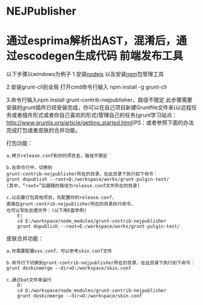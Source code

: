 NEJPublisher
============
通过esprima解析出AST，混淆后，通过escodegen生成代码
前端发布工具
============
以下步骤以windows为例子
1.安装<a target="_blank" href="http://www.nodejs.org/">nodejs</a>
以及安装<a target="_blank" href="https://npmjs.org/">npm</a>包管理工具

2.安装grunt-cli到全局
打开cmd命令行输入
npm install -g grunt-cli

3.命令行输入npm install grunt-contrib-nejpublisher，路径不限定
此步骤需要安装的grunt插件已经安装完成，你可以在自己项目新建Gruntfile文件来(以远程任务或者插件形式或者你自己喜欢的形式)管理自己的任务(grunt学习站点：<a target="_blank" href="http://www.gruntjs.org/article/getting_started.html">http://www.gruntjs.org/article/getting_started.html</a>)PS：或者参照下面的办法完成打包或者皮肤的合并功能。

打包功能：
	
	a.拷贝release.conf到你的项目去，路径不限定

	b.在命令行中，切换到
	grunt-contrib-nejpublisher所在的目录，在此目录下执行如下命令：
	grunt dopublish --root=D:/workspace/works/grunt-pulgin-test/
	(其中，“root=”后跟随的路径为release.conf文件所在的目录)

	c.以后要打包其他项目，先配置你的release.conf，
	直接在grunt-contrib-nejpublisher所在的目录执行命令，
	也可以写批处理文件：(以下用E盘举例)
		E:
		cd E:/workspace/node_modules/grunt-contrib-nejpublisher
		grunt dopublish --root=E:/workspace/works/grunt-pulgin-test/

皮肤合并功能：
	
	a.你需要配置xxx.conf，可以参考skin.conf文件

	b.命令行下切换到grunt-contrib-nejpublisher所在的目录，在此目录下执行如下命令：
	grunt doskinmerge --dir=D:/workspace/skin.conf
	
	c.通过bat文件来运行
		D:
        cd D:/workspace/node_modules/grunt-contrib-nejpublisher
        grunt doskinmerge --dir=D:/workspace/skin.conf
